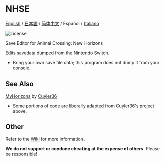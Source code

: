 NHSE
=====
<div>
  <a href="https://github.com/kwsch/NHSE">English</a> / <a href="README-jp.md">日本語</a> / <a href="README-zh-CN.md">简体中文</a> / <span>Español</span> / <a href="README-it.md">Italiano</a>
</div>

![License](https://img.shields.io/badge/License-GPLv3-blue.svg)

Save Editor for Animal Crossing: New Horizons

Edits savedata dumped from the Nintendo Switch. 
* Bring your own save file data; this program does not dump it from your console.

## See Also

[MyHorizons](https://github.com/Cuyler36/MyHorizons) by [Cuyler36](https://github.com/Cuyler36/)
* Some portions of code are liberally adapted from Cuyler36's project above.

## Other

Refer to the [Wiki](https://github.com/kwsch/NHSE/wiki) for more information.

**We do not support or condone cheating at the expense of others.** Please be responsible!
